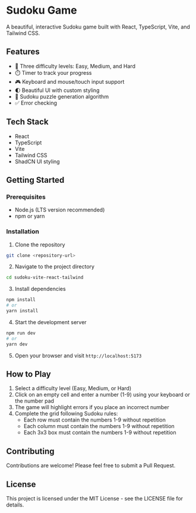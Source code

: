 # Sudoku Game

A beautiful, interactive Sudoku game built with React, TypeScript, Vite, and Tailwind CSS.

## Features

- 🧩 Three difficulty levels: Easy, Medium, and Hard
- ⏱️ Timer to track your progress
- 🎮 Keyboard and mouse/touch input support
- 🌓 Beautiful UI with custom styling
- 🧠 Sudoku puzzle generation algorithm
- ✅ Error checking

## Tech Stack

- React 
- TypeScript
- Vite
- Tailwind CSS
- ShadCN UI styling

## Getting Started

### Prerequisites

- Node.js (LTS version recommended)
- npm or yarn

### Installation

1. Clone the repository
```bash
git clone <repository-url>
```

2. Navigate to the project directory
```bash
cd sudoku-vite-react-tailwind
```

3. Install dependencies
```bash
npm install
# or
yarn install
```

4. Start the development server
```bash
npm run dev
# or
yarn dev
```

5. Open your browser and visit `http://localhost:5173`

## How to Play

1. Select a difficulty level (Easy, Medium, or Hard)
2. Click on an empty cell and enter a number (1-9) using your keyboard or the number pad
3. The game will highlight errors if you place an incorrect number
4. Complete the grid following Sudoku rules:
   - Each row must contain the numbers 1-9 without repetition
   - Each column must contain the numbers 1-9 without repetition
   - Each 3x3 box must contain the numbers 1-9 without repetition

## Contributing

Contributions are welcome! Please feel free to submit a Pull Request.

## License

This project is licensed under the MIT License - see the LICENSE file for details. 
